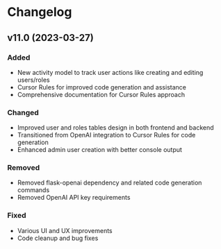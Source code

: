 # Changelog

## v11.0 (2023-03-27)

### Added
- New activity model to track user actions like creating and editing users/roles
- Cursor Rules for improved code generation and assistance
- Comprehensive documentation for Cursor Rules approach

### Changed
- Improved user and roles tables design in both frontend and backend
- Transitioned from OpenAI integration to Cursor Rules for code generation
- Enhanced admin user creation with better console output

### Removed
- Removed flask-openai dependency and related code generation commands
- Removed OpenAI API key requirements

### Fixed
- Various UI and UX improvements
- Code cleanup and bug fixes 